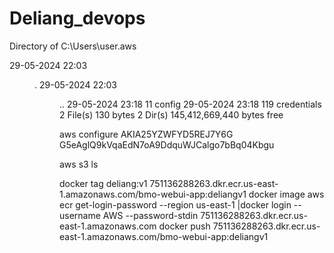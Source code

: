 # Deliang_devops

 Directory of C:\Users\user\.aws

29-05-2024  22:03    <DIR>          .
29-05-2024  22:03    <DIR>          ..
29-05-2024  23:18                11 config
29-05-2024  23:18               119 credentials
               2 File(s)            130 bytes
               2 Dir(s)  145,412,669,440 bytes free


aws configure AKIA25YZWFYD5REJ7Y6G G5eAglQ9kVqaEdN7oA9DdquWJCalgo7bBq04Kbgu

aws s3 ls

docker tag deliang:v1 751136288263.dkr.ecr.us-east-1.amazonaws.com/bmo-webui-app:deliangv1 docker image aws ecr get-login-password --region us-east-1 |docker login --username AWS --password-stdin 751136288263.dkr.ecr.us-east-1.amazonaws.com docker push 751136288263.dkr.ecr.us-east-1.amazonaws.com/bmo-webui-app:deliangv1
